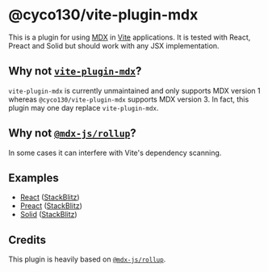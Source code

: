 # @cyco130/vite-plugin-mdx

This is a plugin for using [MDX](https://mdxjs.com/) in [Vite](https://vitejs.dev/) applications. It is tested with React, Preact and Solid but should work with any JSX implementation.

## Why not [`vite-plugin-mdx`](https://github.com/brillout/vite-plugin-mdx)?

`vite-plugin-mdx` is currently unmaintained and only supports MDX version 1 whereas `@cyco130/vite-plugin-mdx` supports MDX version 3. In fact, this plugin may one day replace `vite-plugin-mdx`.

## Why not [`@mdx-js/rollup`](https://mdxjs.com/packages/rollup/)?

In some cases it can interfere with Vite's dependency scanning.

## Examples

- [React](./examples/react) ([StackBlitz](https://stackblitz.com/github/cyco130/vite-plugin-mdx/tree/main/examples/react))
- [Preact](./examples/preact) ([StackBlitz](https://stackblitz.com/github/cyco130/vite-plugin-mdx/tree/main/examples/preact))
- [Solid](./examples/solid) ([StackBlitz](https://stackblitz.com/github/cyco130/vite-plugin-mdx/tree/main/examples/solid))

## Credits

This plugin is heavily based on [`@mdx-js/rollup`](https://mdxjs.com/packages/rollup/).
